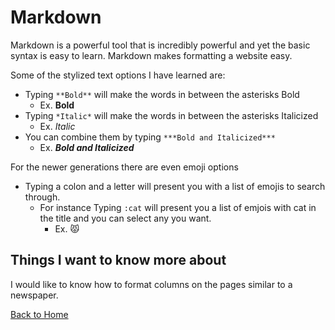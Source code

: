 # Markdown

Markdown is a powerful tool that is incredibly powerful and yet the basic syntax is easy to learn. Markdown makes formatting a website easy.

Some of the stylized text options I have learned are:

- Typing `**Bold**` will make the words in between the asterisks Bold
  - Ex.   **Bold**
- Typing `*Italic*` will make the words in between the asterisks Italicized
  - Ex. *Italic*
- You can combine them by typing `***Bold and Italicized***`  
  - Ex. ***Bold and Italicized***

For the newer generations there are even emoji options

- Typing a colon and a letter will present you with a list of emojis to search through. 
  - For instance Typing `:cat` will present you a list of emjois with cat in the title and you can select any you want.
    - Ex. 😾


## Things I want to know more about

I would like to know how to format columns on the pages similar to a newspaper.

[Back to Home](../README.md)
